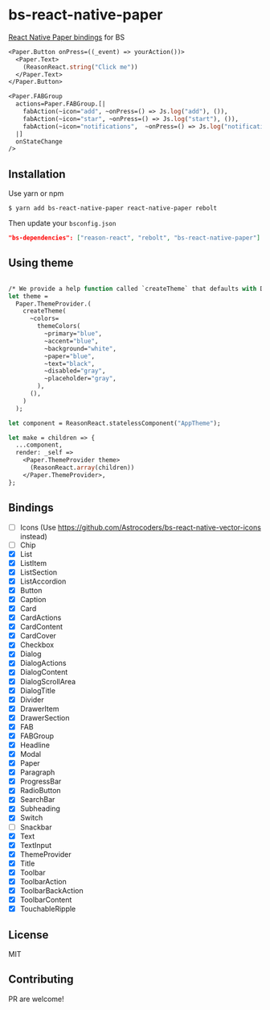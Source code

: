 # bs-react-native-paper

[React Native Paper bindings](https://github.com/callstack/react-native-paper) for BS

```ocaml
<Paper.Button onPress=((_event) => yourAction())>
  <Paper.Text>
    (ReasonReact.string("Click me"))
  </Paper.Text>
</Paper.Button>
```

```ocaml
<Paper.FABGroup
  actions=Paper.FABGroup.[|
    fabAction(~icon="add", ~onPress=() => Js.log("add"), ()),
    fabAction(~icon="star", ~onPress=() => Js.log("start"), ()),
    fabAction(~icon="notifications",  ~onPress=() => Js.log("notifications"), ()),
  |]
  onStateChange
/>
```

## Installation

Use yarn or npm

```
$ yarn add bs-react-native-paper react-native-paper rebolt
```

Then update your `bsconfig.json`

```json
"bs-dependencies": ["reason-react", "rebolt", "bs-react-native-paper"]
```

## Using theme
```ocaml

/* We provide a help function called `createTheme` that defaults with DefaultTheme */
let theme =
  Paper.ThemeProvider.(
    createTheme(
      ~colors=
        themeColors(
          ~primary="blue",
          ~accent="blue",
          ~background="white",
          ~paper="blue",
          ~text="black",
          ~disabled="gray",
          ~placeholder="gray",
        ),
      (),
    )
  );

let component = ReasonReact.statelessComponent("AppTheme");

let make = children => {
  ...component,
  render: _self =>
    <Paper.ThemeProvider theme>
      (ReasonReact.array(children))
    </Paper.ThemeProvider>,
};
```

## Bindings
- [ ] Icons (Use https://github.com/Astrocoders/bs-react-native-vector-icons instead)
- [ ] Chip
- [x] List
- [x] ListItem
- [x] ListSection
- [x] ListAccordion
- [x] Button
- [x] Caption
- [x] Card
- [x] CardActions
- [x] CardContent
- [x] CardCover
- [x] Checkbox
- [x] Dialog
- [x] DialogActions
- [x] DialogContent
- [x] DialogScrollArea
- [x] DialogTitle
- [x] Divider
- [x] DrawerItem
- [x] DrawerSection
- [x] FAB
- [x] FABGroup
- [x] Headline
- [x] Modal
- [x] Paper
- [x] Paragraph
- [x] ProgressBar
- [x] RadioButton
- [x] SearchBar
- [x] Subheading
- [x] Switch
- [ ] Snackbar
- [x] Text
- [x] TextInput
- [x] ThemeProvider
- [x] Title
- [x] Toolbar
- [x] ToolbarAction
- [x] ToolbarBackAction
- [x] ToolbarContent
- [x] TouchableRipple

## License

MIT

## Contributing
PR are welcome!
